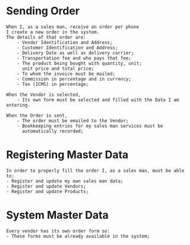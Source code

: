 # Sending Order
    When I, as a sales man, receive an order per phone
    I create a new order in the system.
    The details of that order are:
        - Vendor Identification and Address;
        - Customer Identification and Address;
        - Delivery Date as well as delivery carrier;
        - Transportation fee and who pays that fee;
        - The product being bought with quantity, unit;
          unit price and total price;
        - To whom the invoice must be mailed;
        - Commission in percentage and in currency;
        - Tax (ICMS) in percentage;

    When the Vendor is selected,
        - Its own form must be selected and filled with the Data I am entering.

    When the Order is sent,
        - The order must be emailed to the Vendor;
        - Bookkeeping entries for my sales man services must be 
          automatically recorded;

# Registering Master Data
    In order to properly fill the order I, as a sales man, must be able to:
    - Register and update my own sales man data;
    - Register and update Vendors;
    - Register and update Products;

# System Master Data
    Every vendor has its own order form so:
    - These forms must be already available in the system;



